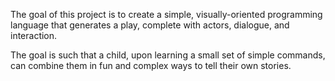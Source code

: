 The goal of this project is to create a simple, visually-oriented programming language that generates a play, complete with actors, dialogue, and interaction. 

The goal is such that a child, upon learning a small set of simple commands, can combine them in fun and complex ways to tell their own stories. 